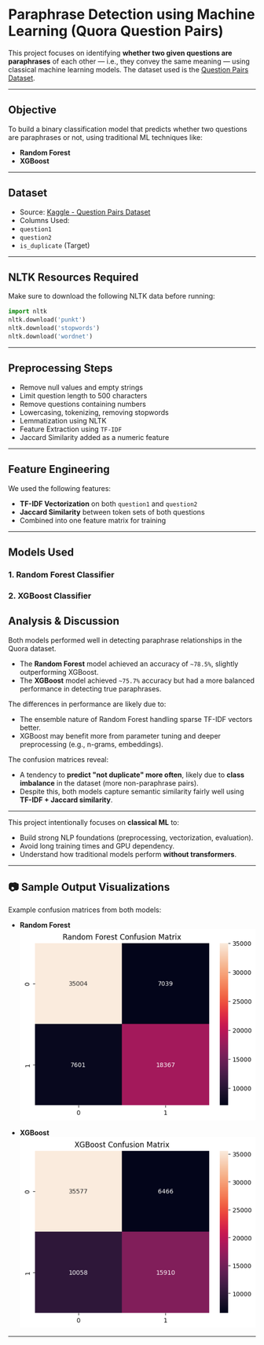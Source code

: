 #  Paraphrase Detection using Machine Learning (Quora Question Pairs)

This project focuses on identifying **whether two given questions are paraphrases** of each other — i.e., they convey the same meaning — using classical machine learning models. The dataset used is the [Question Pairs Dataset](https://www.kaggle.com/datasets/quora/question-pairs-dataset/data).

---

##  Objective

To build a binary classification model that predicts whether two questions are paraphrases or not, using traditional ML techniques like:
- **Random Forest**
- **XGBoost**

---

##  Dataset

-  Source: [Kaggle - Question Pairs Dataset](https://www.kaggle.com/datasets/quora/question-pairs-dataset/data)
-  Columns Used:
  - `question1`
  - `question2`
  - `is_duplicate` (Target)


---

##  NLTK Resources Required

Make sure to download the following NLTK data before running:

```python
import nltk
nltk.download('punkt')
nltk.download('stopwords')
nltk.download('wordnet')
```

---

##  Preprocessing Steps

-  Remove null values and empty strings
-  Limit question length to 500 characters
-  Remove questions containing numbers
-  Lowercasing, tokenizing, removing stopwords
-  Lemmatization using NLTK
-  Feature Extraction using `TF-IDF`
-  Jaccard Similarity added as a numeric feature

---

##  Feature Engineering

We used the following features:
- **TF-IDF Vectorization** on both `question1` and `question2`
- **Jaccard Similarity** between token sets of both questions
- Combined into one feature matrix for training

---

##  Models Used

### 1. **Random Forest Classifier**
### 2. **XGBoost Classifier**


##  Analysis & Discussion

Both models performed well in detecting paraphrase relationships in the Quora dataset.

- The **Random Forest** model achieved an accuracy of `~78.5%`, slightly outperforming XGBoost.
- The **XGBoost** model achieved `~75.7%` accuracy but had a more balanced performance in detecting true paraphrases.

The differences in performance are likely due to:
- The ensemble nature of Random Forest handling sparse TF-IDF vectors better.
- XGBoost may benefit more from parameter tuning and deeper preprocessing (e.g., n-grams, embeddings).

The confusion matrices reveal:
- A tendency to **predict "not duplicate" more often**, likely due to **class imbalance** in the dataset (more non-paraphrase pairs).
- Despite this, both models capture semantic similarity fairly well using **TF-IDF + Jaccard similarity**.


---

This project intentionally focuses on **classical ML** to:
- Build strong NLP foundations (preprocessing, vectorization, evaluation).
- Avoid long training times and GPU dependency.
- Understand how traditional models perform **without transformers**.


---

## 📷 Sample Output Visualizations

Example confusion matrices from both models:

- **Random Forest**
![Random Forest Confusion Matrix](rf_confusion_matrix.png)

- **XGBoost**
![XGBoost Confusion Matrix](xgb_confusion_matrix.png)

---


